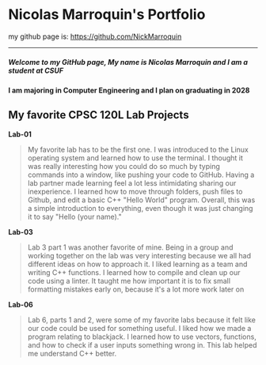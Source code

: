 
# Nicolas Marroquin's Portfolio
my github page is: https://github.com/NickMarroquin

-------------------------

##### Welcome to my GitHub page, My name is Nicolas Marroquin and I am a student at CSUF

**I am majoring in Computer Engineering and I plan on graduating in 2028**



## My favorite CPSC 120L Lab Projects


**Lab-01**

> My favorite lab has to be the first one. I was introduced to the Linux operating system and learned how to use the terminal.
I thought it was really interesting how you could do so much by typing commands into a window, like pushing your code to GitHub.
Having a lab partner made learning feel a lot less intimidating sharing our inexperience. I learned how to move through folders,
push files to Github, and edit a basic C++ "Hello World" program. Overall, this was a simple introduction to everything, even
though it was just changing it to say "Hello (your name)."


**Lab-03**

> Lab 3 part 1 was another favorite of mine. Being in a group and working together on the lab was very interesting because we all
had different ideas on how to approach it. I liked learning as a team and writing C++ functions. I learned how to compile and
clean up our code using a linter. It taught me how important it is to fix small formatting mistakes early on, because it's a lot
more work later on


**Lab-06**

> Lab 6, parts 1 and 2, were some of my favorite labs because it felt like our code could be used for something useful. I liked
how we made a program relating to blackjack. I learned how to use vectors, functions, and how to check if a user inputs something
wrong in. This lab helped me understand C++ better. 